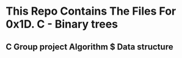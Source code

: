 # This Repo Contains The Files For 0x1D. C - Binary trees

## C Group project Algorithm $ Data structure
